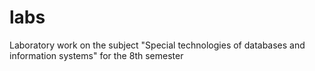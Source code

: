 # labs
Laboratory work on the subject "Special technologies of databases and information systems" for the 8th semester
